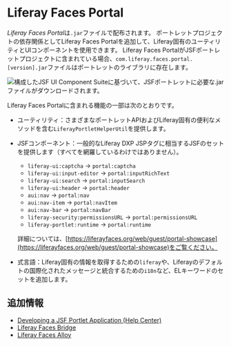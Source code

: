 # Liferay Faces Portal

*Liferay Faces Portal*は`.jar`ファイルで配布されます。 ポートレットプロジェクトの依存関係としてLiferay Faces Portalを追加して、Liferay固有のユーティリティとUIコンポーネントを使用できます。 Liferay Faces PortalがJSFポートレットプロジェクトに含まれている場合、`com.liferay.faces.portal.[version].jar`ファイルはポートレットのライブラリに存在します。

![構成したJSF UI Component Suiteに基づいて、JSFポートレットに必要な<code>.jar</code>ファイルがダウンロードされます。](./liferay-faces-portal/images/01.png)

Liferay Faces Portalに含まれる機能の一部は次のとおりです。

* ユーティリティ：さまざまなポートレットAPIおよびLiferay固有の便利なメソッドを含む`LiferayPortletHelperUtil`を提供します。

* JSFコンポーネント：一般的なLiferay DXP JSPタグに相当するJSFのセットを提供します（すべてを網羅しているわけではありません）。
    * `liferay-ui:captcha` &rarr; `portal:captcha`
    * `liferay-ui:input-editor` &rarr; `portal:inputRichText`
    * `liferay-ui:search` &rarr; `portal:inputSearch`
    * `liferay-ui:header` &rarr; `portal:header`
    * `aui:nav` &rarr; `portal:nav`
    * `aui:nav-item` &rarr; `portal:navItem`
    * `aui:nav-bar` &rarr; `portal:navBar`
    * `liferay-security:permissionsURL` &rarr; `portal:permissionsURL`
    * `liferay-portlet:runtime` &rarr; `portal:runtime`

    詳細については、[https://liferayfaces.org/web/guest/portal-showcase](https://liferayfaces.org/web/guest/portal-showcase)をご覧ください。

* 式言語：Liferay固有の情報を取得するための`liferay`や、Liferayのデフォルトの国際化されたメッセージと統合するための`i18n`など、ELキーワードのセットを追加します。

## 追加情報

* [Developing a JSF Portlet Application \(Help Center\)](https://help.liferay.com/hc/en-us/articles/360029069451-Developing-a-JSF-Portlet-Application)
* [Liferay Faces Bridge](./liferay-faces-bridge.md)
* [Liferay Faces Alloy](./liferay-faces-alloy.md)